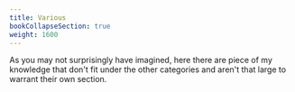 ```yaml
---
title: Various
bookCollapseSection: true
weight: 1600
---
```


As you may not surprisingly have imagined, here there are piece of my knowledge 
that don't fit under the other categories and aren't that large to warrant 
their own section.
